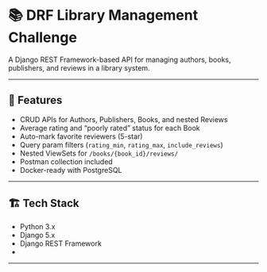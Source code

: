 # 📚 DRF Library Management Challenge

A Django REST Framework-based API for managing authors, books, publishers, and reviews in a library system.

---

## 🚀 Features

- CRUD APIs for Authors, Publishers, Books, and nested Reviews
- Average rating and “poorly rated” status for each Book
- Auto-mark favorite reviewers (5-star)
- Query param filters (`rating_min`, `rating_max`, `include_reviews`)
- Nested ViewSets for `/books/{book_id}/reviews/`
- Postman collection included
- Docker-ready with PostgreSQL

---

## 🏗️ Tech Stack

- Python 3.x
- Django 5.x
- Django REST Framework
- 
---
